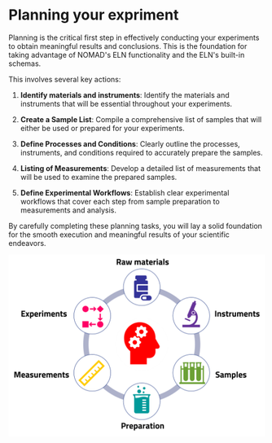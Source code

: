 # Planning your expriment

Planning is the critical first step in effectively conducting your experiments to obtain meaningful results and conclusions. This is the foundation for taking advantage of NOMAD's ELN functionality and the ELN's built-in schemas.

 This involves several key actions:

1. **Identify materials and instruments**: Identify the materials and instruments that will be essential throughout your experiments.

2. **Create a Sample List**: Compile a comprehensive list of samples that will either be used or prepared for your experiments.

3. **Define Processes and Conditions**: Clearly outline the processes, instruments, and conditions required to accurately prepare the samples.

4. **Listing of Measurements**: Develop a detailed list of measurements that will be used to examine the prepared samples.

5. **Define Experimental Workflows**: Establish clear experimental workflows that cover each step from sample preparation to measurements and analysis.

By carefully completing these planning tasks, you will lay a solid foundation for the smooth execution and meaningful results of your scientific endeavors.

![Alt text](../images/overview/2.png)
